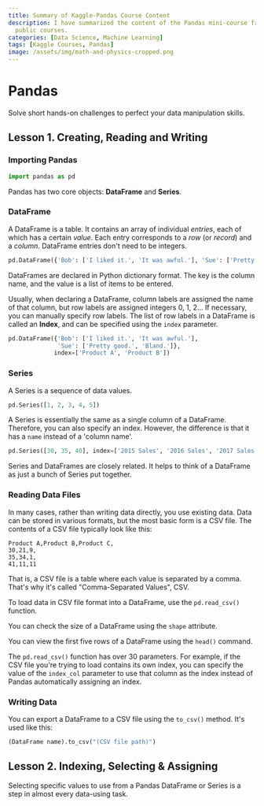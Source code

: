 ```yaml
---
title: Summary of Kaggle-Pandas Course Content
description: I have summarized the content of the Pandas mini-course from Kaggle's
  public courses.
categories: [Data Science, Machine Learning]
tags: [Kaggle Courses, Pandas]
image: /assets/img/math-and-physics-cropped.png
---
```

# Pandas
Solve short hands-on challenges to perfect your data manipulation skills.

## Lesson 1. Creating, Reading and Writing
### Importing Pandas
```python
import pandas as pd
```
Pandas has two core objects: **DataFrame** and **Series**.

### DataFrame
A DataFrame is a table. It contains an array of individual *entries*, each of which has a certain *value*. Each entry corresponds to a *row* (or *record*) and a *column*. DataFrame entries don't need to be integers.
```python
pd.DataFrame({'Bob': ['I liked it.', 'It was awful.'], 'Sue': ['Pretty good.', 'Bland.']})
```
DataFrames are declared in Python dictionary format. The key is the column name, and the value is a list of items to be entered.

Usually, when declaring a DataFrame, column labels are assigned the name of that column, but row labels are assigned integers 0, 1, 2... If necessary, you can manually specify row labels. The list of row labels in a DataFrame is called an **Index**, and can be specified using the ```index``` parameter.
```python
pd.DataFrame({'Bob': ['I liked it.', 'It was awful.'], 
              'Sue': ['Pretty good.', 'Bland.']},
             index=['Product A', 'Product B'])
```

### Series
A Series is a sequence of data values.
```python
pd.Series([1, 2, 3, 4, 5])
```
A Series is essentially the same as a single column of a DataFrame. Therefore, you can also specify an index. However, the difference is that it has a ```name``` instead of a 'column name'.
```python
pd.Series([30, 35, 40], index=['2015 Sales', '2016 Sales', '2017 Sales'], name='Product A')
```
Series and DataFrames are closely related. It helps to think of a DataFrame as just a bunch of Series put together.

### Reading Data Files
In many cases, rather than writing data directly, you use existing data. Data can be stored in various formats, but the most basic form is a CSV file. The contents of a CSV file typically look like this:
```
Product A,Product B,Product C,
30,21,9,
35,34,1,
41,11,11
```
That is, a CSV file is a table where each value is separated by a comma. That's why it's called "Comma-Separated Values", CSV.

To load data in CSV file format into a DataFrame, use the ```pd.read_csv()``` function.

You can check the size of a DataFrame using the ```shape``` attribute.

You can view the first five rows of a DataFrame using the ```head()``` command.

The ```pd.read_csv()``` function has over 30 parameters. For example, if the CSV file you're trying to load contains its own index, you can specify the value of the ```index_col``` parameter to use that column as the index instead of Pandas automatically assigning an index.

### Writing Data
You can export a DataFrame to a CSV file using the ```to_csv()``` method. It's used like this:
```python
(DataFrame name).to_csv("(CSV file path)")
```

## Lesson 2. Indexing, Selecting & Assigning
Selecting specific values to use from a Pandas DataFrame or Series is a step in almost every data-using task.
